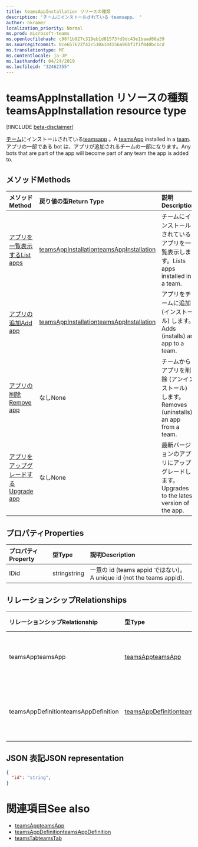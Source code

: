 ```yaml
---
title: teamsAppInstallation リソースの種類
description: 'チームにインストールされている teamsapp。 '
author: nkramer
localization_priority: Normal
ms.prod: microsoft-teams
ms.openlocfilehash: c98f1b927c319eb1d81573fd9dc43e1baad86a39
ms.sourcegitcommit: 0ce657622f42c510a104156a96bf1f1f040bc1cd
ms.translationtype: MT
ms.contentlocale: ja-JP
ms.lasthandoff: 04/24/2019
ms.locfileid: "32462355"
---
```

# <a name="teamsappinstallation-resource-type"></a><span data-ttu-id="df409-103">teamsAppInstallation リソースの種類</span><span class="sxs-lookup"><span data-stu-id="df409-103">teamsAppInstallation resource type</span></span>

[!INCLUDE [beta-disclaimer](../../includes/beta-disclaimer.md)]

<span data-ttu-id="df409-104">[チーム](team.md)にインストールされている[teamsapp](teamsapp.md) 。</span><span class="sxs-lookup"><span data-stu-id="df409-104">A [teamsApp](teamsapp.md) installed in a [team](team.md).</span></span> <span data-ttu-id="df409-105">アプリの一部である bot は、アプリが追加されるチームの一部になります。</span><span class="sxs-lookup"><span data-stu-id="df409-105">Any bots that are part of the app will become part of any team the app is added to.</span></span>

## <a name="methods"></a><span data-ttu-id="df409-106">メソッド</span><span class="sxs-lookup"><span data-stu-id="df409-106">Methods</span></span>

| <span data-ttu-id="df409-107">メソッド</span><span class="sxs-lookup"><span data-stu-id="df409-107">Method</span></span>       | <span data-ttu-id="df409-108">戻り値の型</span><span class="sxs-lookup"><span data-stu-id="df409-108">Return Type</span></span>  |<span data-ttu-id="df409-109">説明</span><span class="sxs-lookup"><span data-stu-id="df409-109">Description</span></span>|
|:---------------|:--------|:----------|
|[<span data-ttu-id="df409-110">アプリを一覧表示する</span><span class="sxs-lookup"><span data-stu-id="df409-110">List apps</span></span>](../api/teamsappinstallation-list.md) | [<span data-ttu-id="df409-111">teamsAppInstallation</span><span class="sxs-lookup"><span data-stu-id="df409-111">teamsAppInstallation</span></span>](teamsapp.md) | <span data-ttu-id="df409-112">チームにインストールされているアプリを一覧表示します。</span><span class="sxs-lookup"><span data-stu-id="df409-112">Lists apps installed in a team.</span></span>|
|[<span data-ttu-id="df409-113">アプリの追加</span><span class="sxs-lookup"><span data-stu-id="df409-113">Add app</span></span>](../api/teamsappinstallation-add.md) | [<span data-ttu-id="df409-114">teamsAppInstallation</span><span class="sxs-lookup"><span data-stu-id="df409-114">teamsAppInstallation</span></span>](teamsapp.md) | <span data-ttu-id="df409-115">アプリをチームに追加 (インストール) します。</span><span class="sxs-lookup"><span data-stu-id="df409-115">Adds (installs) an app to a team.</span></span>|
|[<span data-ttu-id="df409-116">アプリの削除</span><span class="sxs-lookup"><span data-stu-id="df409-116">Remove app</span></span>](../api/teamsappinstallation-delete.md) | <span data-ttu-id="df409-117">なし</span><span class="sxs-lookup"><span data-stu-id="df409-117">None</span></span> | <span data-ttu-id="df409-118">チームからアプリを削除 (アンインストール) します。</span><span class="sxs-lookup"><span data-stu-id="df409-118">Removes (uninstalls) an app from a team.</span></span>|
|[<span data-ttu-id="df409-119">アプリをアップグレードする</span><span class="sxs-lookup"><span data-stu-id="df409-119">Upgrade app</span></span>](../api/teamsappinstallation-upgrade.md) | <span data-ttu-id="df409-120">なし</span><span class="sxs-lookup"><span data-stu-id="df409-120">None</span></span> | <span data-ttu-id="df409-121">最新バージョンのアプリにアップグレードします。</span><span class="sxs-lookup"><span data-stu-id="df409-121">Upgrades to the latest version of the app.</span></span>|

## <a name="properties"></a><span data-ttu-id="df409-122">プロパティ</span><span class="sxs-lookup"><span data-stu-id="df409-122">Properties</span></span>

| <span data-ttu-id="df409-123">プロパティ</span><span class="sxs-lookup"><span data-stu-id="df409-123">Property</span></span>            | <span data-ttu-id="df409-124">型</span><span class="sxs-lookup"><span data-stu-id="df409-124">Type</span></span>     | <span data-ttu-id="df409-125">説明</span><span class="sxs-lookup"><span data-stu-id="df409-125">Description</span></span> |
|:------------------- |:-------- |:----------- |
| <span data-ttu-id="df409-126">ID</span><span class="sxs-lookup"><span data-stu-id="df409-126">id</span></span>                  | <span data-ttu-id="df409-127">string</span><span class="sxs-lookup"><span data-stu-id="df409-127">string</span></span>   | <span data-ttu-id="df409-128">一意の id (teams appid ではない)。</span><span class="sxs-lookup"><span data-stu-id="df409-128">A unique id (not the teams appid).</span></span> |

## <a name="relationships"></a><span data-ttu-id="df409-129">リレーションシップ</span><span class="sxs-lookup"><span data-stu-id="df409-129">Relationships</span></span>

| <span data-ttu-id="df409-130">リレーションシップ</span><span class="sxs-lookup"><span data-stu-id="df409-130">Relationship</span></span>   | <span data-ttu-id="df409-131">型</span><span class="sxs-lookup"><span data-stu-id="df409-131">Type</span></span>    | <span data-ttu-id="df409-132">説明</span><span class="sxs-lookup"><span data-stu-id="df409-132">Description</span></span> |
|:---------------|:--------|:----------|
|<span data-ttu-id="df409-133">teamsApp</span><span class="sxs-lookup"><span data-stu-id="df409-133">teamsApp</span></span>|[<span data-ttu-id="df409-134">teamsApp</span><span class="sxs-lookup"><span data-stu-id="df409-134">teamsApp</span></span>](teamsapp.md)| <span data-ttu-id="df409-135">インストールされているアプリ。</span><span class="sxs-lookup"><span data-stu-id="df409-135">The app that is installed.</span></span> |
|<span data-ttu-id="df409-136">teamsAppDefinition</span><span class="sxs-lookup"><span data-stu-id="df409-136">teamsAppDefinition</span></span>|[<span data-ttu-id="df409-137">teamsAppDefinition</span><span class="sxs-lookup"><span data-stu-id="df409-137">teamsAppDefinition</span></span>](teamsapp.md)| <span data-ttu-id="df409-138">このバージョンのアプリの詳細。</span><span class="sxs-lookup"><span data-stu-id="df409-138">The details of this version of the app.</span></span> |

## <a name="json-representation"></a><span data-ttu-id="df409-139">JSON 表記</span><span class="sxs-lookup"><span data-stu-id="df409-139">JSON representation</span></span>

<!-- {
  "blockType": "resource",
  "@odata.type": "microsoft.graph.teamsAppInstallation",
  "baseType": "microsoft.graph.entity"
}-->

```json
{
  "id": "string",
}
```

# <a name="see-also"></a><span data-ttu-id="df409-140">関連項目</span><span class="sxs-lookup"><span data-stu-id="df409-140">See also</span></span>

- [<span data-ttu-id="df409-141">teamsApp</span><span class="sxs-lookup"><span data-stu-id="df409-141">teamsApp</span></span>](teamsapp.md)
- [<span data-ttu-id="df409-142">teamsAppDefinition</span><span class="sxs-lookup"><span data-stu-id="df409-142">teamsAppDefinition</span></span>](teamsappdefinition.md)
- [<span data-ttu-id="df409-143">teamsTab</span><span class="sxs-lookup"><span data-stu-id="df409-143">teamsTab</span></span>](../resources/teamstab.md)


<!-- uuid: 8fcb5dbc-d5aa-4681-8e31-b001d5168d79
2015-10-25 14:57:30 UTC -->
<!--
{
  "type": "#page.annotation",
  "description": "teamsApp resource",
  "keywords": "",
  "section": "documentation",
  "tocPath": "",
  "suppressions": [
    "Error: /api-reference/beta/resources/teamsappinstallation.md:\r\n      Exception processing links.\r\n    System.ArgumentException: Link Definition was null. Link text: !INCLUDE [beta-disclaimer](../../includes/beta-disclaimer.md)\r\n      at ApiDoctor.Validation.DocFile.get_LinkDestinations()\r\n      at ApiDoctor.Validation.DocSet.ValidateLinks(Boolean includeWarnings, String[] relativePathForFiles, IssueLogger issues, Boolean requireFilenameCaseMatch, Boolean printOrphanedFiles)"
  ]
}
-->

